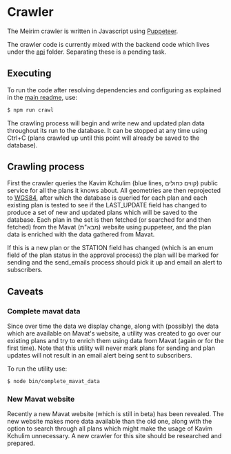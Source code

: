 # Crawler

The Meirim crawler is written in Javascript using [Puppeteer](https://pptr.dev).

The crawler code is currently mixed with the backend code which lives under the [api](../api) folder. Separating these is a pending task.

## Executing

To run the code after resolving dependencies and configuring as explained in the [main readme](../README.md), use:

```bash
$ npm run crawl
```

The crawling process will begin and write new and updated plan data throughout its run to the database. It can be stopped at any time using Ctrl+C (plans crawled up until this point will already be saved to the database).

## Crawling process

First the crawler queries the Kavim Kchulim (blue lines, קווים כחולים) public service for all the plans it knows about. All geometries are then reprojected to [WGS84](https://en.wikipedia.org/wiki/World_Geodetic_System), after which the database is queried for each plan and each existing plan is tested to see if the LAST_UPDATE field has changed to produce a set of new and updated plans which will be saved to the database. Each plan in the set is then fetched (or searched for and then fetched) from the Mavat (מבא"ת) website using puppeteer, and the plan data is enriched with the data gathered from Mavat.

If this is a new plan or the STATION field has changed (which is an enum field of the plan status in the approval process) the plan will be marked for sending and the send_emails process should pick it up and email an alert to subscribers.

## Caveats

### Complete mavat data

Since over time the data we display change, along with (possibly) the data which are available on Mavat's website, a utility was created to go over our existing plans and try to enrich them using data from Mavat (again or for the first time). Note that this utility will never mark plans for sending and plan updates will not result in an email alert being sent to subscribers.

To run the utility use:

```bash
$ node bin/complete_mavat_data
```

### New Mavat website

Recently a new Mavat website (which is still in beta) has been revealed. The new website makes more data available than the old one, along with the option to search through all plans which might make the usage of Kavim Kchulim unnecessary. A new crawler for this site should be researched and prepared.
